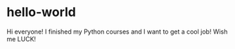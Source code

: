 # hello-world

Hi everyone!
I finished my Python courses and I want to get a cool job!
Wish me LUCK!
